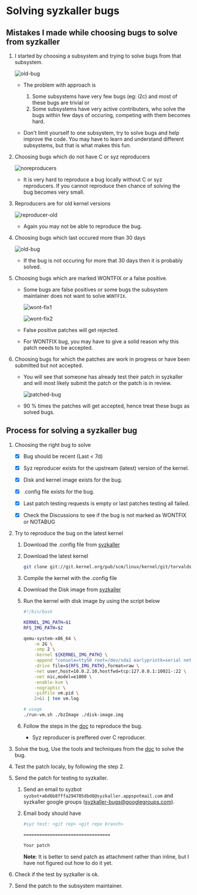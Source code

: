 # Solving syzkaller bugs 

## Mistakes I made while choosing bugs to solve from syzkaller

1.  I started by choosing a subsystem and trying to solve bugs from that subsystem. 

    ![old-bug](../assets/kernel-debug-img/old-bug.png)

    -   The problem with approach is
        1.  Some subsystems have very few bugs (eg: i2c) and most of these bugs are trivial or 
        2.  Some subsystems have very active contributers, who solve the bugs within few days of occuring,
            competing with them becomes hard. 

    -   Don't limit yourself to one subsystem, try to solve bugs and help improve the code. 
        You may have to learn and understand different subsystems, but that is what makes this fun. 

1.  Choosing bugs which do not have C or syz reproducers 

    ![noreproducers](../assets/kernel-debug-img/noreproducers.png)

    -   It is very hard to reproduce a bug locally without C or syz reproducers. 
        If you cannot reproduce then chance of solving the bug becomes very small. 

1.  Reproducers are for old kernel versions 

    ![reproducer-old](../assets/kernel-debug-img/reproducer-old.png)

    -   Again you may not be able to reproduce the bug. 

1.  Choosing bugs which last occured more than 30 days 

    ![old-bug](../assets/kernel-debug-img/old-bug.png)

    -   If the bug is not occuring for more that 30 days then it is probably solved. 

1.  Choosing bugs which are marked WONTFIX or a false positive. 

    -   Some bugs are false positives or some bugs the subsystem maintainer does not want to solve `WONTFIX`. 
        
        ![wont-fix1](../assets/kernel-debug-img/wontfix1.png)
        
        ![wont-fix2](../assets/kernel-debug-img/wontfix2.png)

    -   False positive patches will get rejected. 
    -   For WONTFIX bug, you may have to give a solid reason why this patch needs to be accepted. 

1.  Choosing bugs for which the patches are work in progress or have been submitted but not accepted. 

    -   You will see that someone has already test their patch in syzkaller and will most likely 
        submit the patch or the patch is in review. 
        
        ![patched-bug](../assets/kernel-debug-img/patched-bug.png)

    -   90 % times the patches will get accepted, hence treat these bugs as solved bugs. 


## Process for solving a syzkaller bug 

1.  Choosing the right bug to solve 
    -   [X] Bug should be recent (Last < 7d)
    -   [X] Syz reproducer exists for the upstream (latest) version of the kernel. 
    -   [X] Disk and kernel image exists for the bug. 
    -   [X] .config file exists for the bug. 
    -   [X] Last patch testing requests is empty or last patches testing all failed. 
    -   [X] Check the Discussions to see if the bug is not marked as WONTFIX or NOTABUG 


2.  Try to reproduce the bug on the latest kernel 
    1.  Download the .config file from [syzkaller](https://syzkaller.appspot.com)
    1.  Download the latest kernel 
        ```sh
        git clone git://git.kernel.org/pub/scm/linux/kernel/git/torvalds/linux.git -b master
        ```
    1.  Compile the kernel with the .config file
    1.  Download the Disk image from [syzkaller](https://syzkaller.appspot.com)
    1.  Run the kernel with disk image by using the script below 

        ```sh
        #!/bin/bash

        KERNEL_IMG_PATH=$1
        RFS_IMG_PATH=$2

        qemu-system-x86_64 \
            -m 2G \
            -smp 2 \
            -kernel ${KERNEL_IMG_PATH} \
            -append "console=ttyS0 root=/dev/sda1 earlyprintk=serial net.ifnames=0 nokaslr" \
            -drive file=${RFS_IMG_PATH},format=raw \
            -net user,host=10.0.2.10,hostfwd=tcp:127.0.0.1:10021-:22 \
            -net nic,model=e1000 \
            -enable-kvm \
            -nographic \
            -pidfile vm.pid \
            2>&1 | tee vm.log
        ```

        ```sh
        # usage 
        ./run-vm.sh ./bzImage ./disk-image.img
        ```
    1.  Follow the steps in the [doc](./Reproducing-bugs-from-syzkaller.md) to reproduce the bug. 

        -   Syz reproducer is preffered over C reproducer. 


3.  Solve the bug, Use the tools and techniques from the [doc](./Tools-and-Techniques-to-Debug-an-Linux-System.md) 
    to solve the bug. 


4.  Test the patch localy, by following the step 2. 

5.  Send the patch for testing to syzkaller. 
    1.  Send an email to syzbot `syzbot+a6d6b8fffa294705dbd8@syzkaller.appspotmail.com` and syzkaller google groups (syzkaller-bugs@googlegroups.com). 
    1.  Email body should have 
        ```sh
        #syz test: <git rep> <git repo branch>

        =================================

        Your patch 

        ```

        **Note**: It is better to send patch as attachment rather than inline, but I have not figured out how to do it yet. 

6.  Check if the test by syzkaller is ok.

7.  Send the patch to the subsystem maintainer.